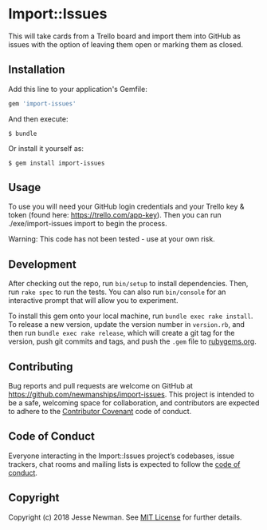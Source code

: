 # Import::Issues

This will take cards from a Trello board and import them into GitHub as issues with the option of leaving them open or marking them as closed.

## Installation

Add this line to your application's Gemfile:

```ruby
gem 'import-issues'
```

And then execute:

    $ bundle

Or install it yourself as:

    $ gem install import-issues

## Usage

To use you will need your GitHub login credentials and your Trello key & token (found here: https://trello.com/app-key).
Then you can run ./exe/import-issues import to begin the process.

Warning: This code has not been tested - use at your own risk.

## Development

After checking out the repo, run `bin/setup` to install dependencies. Then, run `rake spec` to run the tests. You can also run `bin/console` for an interactive prompt that will allow you to experiment.

To install this gem onto your local machine, run `bundle exec rake install`. To release a new version, update the version number in `version.rb`, and then run `bundle exec rake release`, which will create a git tag for the version, push git commits and tags, and push the `.gem` file to [rubygems.org](https://rubygems.org).

## Contributing

Bug reports and pull requests are welcome on GitHub at https://github.com/newmanships/import-issues. This project is intended to be a safe, welcoming space for collaboration, and contributors are expected to adhere to the [Contributor Covenant](http://contributor-covenant.org) code of conduct.

## Code of Conduct

Everyone interacting in the Import::Issues project’s codebases, issue trackers, chat rooms and mailing lists is expected to follow the [code of conduct](https://github.com/newmanships/import-issues/blob/master/CODE_OF_CONDUCT.md).

## Copyright

Copyright (c) 2018 Jesse Newman. See [MIT License](LICENSE.txt) for further details.
